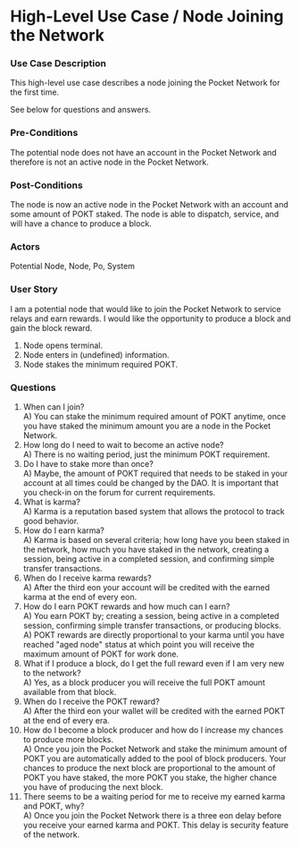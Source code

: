 # High-Level Use Case / Node Joining the Network

### Use Case Description
This high-level use case describes a node joining the Pocket Network for the first time.  <br/>

See below for questions and answers.

### Pre-Conditions
The potential node does not have an account in the Pocket Network and therefore is not an active node in the Pocket Network. 

### Post-Conditions
The node is now an active node in the Pocket Network with an account and some amount of POKT staked. The node is able to dispatch, service, and will have a chance to produce a block. 

### Actors
Potential Node, Node, Po, System

### User Story
I am a potential node that would like to join the Pocket Network to service relays and earn rewards. I would like the opportunity to produce a block and gain the block reward.

1. Node opens terminal.
2. Node enters in (undefined) information.
4. Node stakes the minimum required POKT.

### Questions
1. When can I join? <br/>
	A) You can stake the minimum required amount of POKT anytime, once you have staked the minimum amount you are a node in the Pocket Network.
2. How long do I need to wait to become an active node? <br/>
	A) There is no waiting period, just the minimum POKT requirement.
3. Do I have to stake more than once? <br/>
	A) Maybe, the amount of POKT required that needs to be staked in your account at all times could be changed by the DAO. It is important that you check-in on the forum for current requirements. 
4. What is karma? <br/>
	A) Karma is a reputation based system that allows the protocol to track good behavior.
4. How do I earn karma? <br/>
	A) Karma is based on several criteria; how long have you been staked in the network, how much you have staked in the network, creating a session, being active in a completed session, and confirming simple transfer transactions. 
5. When do I receive karma rewards? <br/>
	A) After the third eon your account will be credited with the earned karma at the end of every eon.
6. How do I earn POKT rewards and how much can I earn? <br/>
	A) You earn POKT by; creating a session, being active in a completed session, confirming simple transfer transactions, or producing blocks.<br/>
	A) POKT rewards are directly proportional to your karma until you have reached "aged node" status at which point you will receive the maximum amount of POKT for work done.
7. What if I produce a block, do I get the full reward even if I am very new to the network? <br/>
	A) Yes, as a block producer you will receive the full POKT amount available from that block.
8. When do I receive the POKT reward? <br/>
	A) After the third eon your wallet will be credited with the earned POKT at the end of every era.
9. How do I become a block producer and how do I increase my chances to produce more blocks. <br/>
	A) Once you join the Pocket Network and stake the minimum amount of POKT you are automatically added to the pool of block producers. Your chances to produce the next block are proportional to the amount of POKT you have staked, the more POKT you stake, the higher chance you have of producing the next block.
10. There seems to be a waiting period for me to receive my earned karma and POKT, why? <br/>
	A) Once you join the Pocket Network there is a three eon delay before you receive your earned karma and POKT. This delay is security feature of the network. 
	